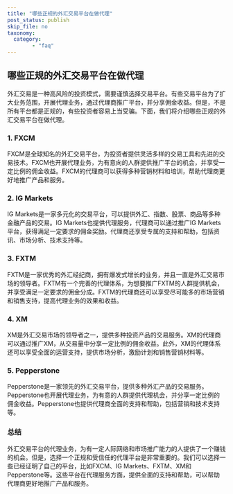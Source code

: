 ```yaml
---
title: "哪些正规的外汇交易平台在做代理"
post_status: publish
skip_file: no
taxonomy:
  category:
        - "faq"
---
```


## 哪些正规的外汇交易平台在做代理

外汇交易是一种高风险的投资模式，需要谨慎选择交易平台。有些交易平台为了扩大业务范围，开展代理业务，通过代理商推广平台，并分享佣金收益。但是，不是所有平台都是正规的，有些投资者容易上当受骗。下面，我们将介绍哪些正规的外汇交易平台在做代理。

### 1\. FXCM

FXCM是全球知名的外汇交易平台，为投资者提供灵活多样的交易工具和先进的交易技术。FXCM也开展代理业务，为有意向的人群提供推广平台的机会，并享受一定比例的佣金收益。FXCM的代理商可以获得多种营销材料和培训，帮助代理商更好地推广产品和服务。

### 2\. IG Markets

IG Markets是一家多元化的交易平台，可以提供外汇、指数、股票、商品等多种金融产品的交易。IG Markets也提供代理服务，代理商可以通过推广IG Markets平台，获得满足一定要求的佣金奖励。代理商还享受专属的支持和帮助，包括资讯、市场分析、技术支持等。

### 3\. FXTM

FXTM是一家优秀的外汇经纪商，拥有爆发式增长的业务，并且一直是外汇交易市场的领导者。FXTM有一个完善的代理体系，为想要推广FXTM的人群提供机会，并享受满足一定要求的佣金分成。FXTM的代理商还可以享受尽可能多的市场营销和销售支持，提高代理业务的效果和收益。

### 4\. XM

XM是外汇交易市场的领导者之一，提供多种投资产品的交易服务。XM的代理商可以通过推广XM，从交易量中分享一定比例的佣金收益。此外，XM的代理体系还可以享受全面的运营支持，提供市场分析，激励计划和销售营销材料等。

### 5\. Pepperstone

Pepperstone是一家领先的外汇交易平台，提供多种外汇产品的交易服务。Pepperstone也开展代理业务，为有意的人群提供代理机会，并分享一定比例的佣金收益。Pepperstone也提供代理商全面的支持和帮助，包括营销和技术支持等。

### 总结

外汇交易平台的代理业务，为有一定人际网络和市场推广能力的人提供了一个赚钱的机会。但是，选择一个正规和受信任的代理平台是非常重要的。我们可以选择一些已经证明了自己的平台，比如FXCM、IG Markets、FXTM、XM和Pepperstone等。这些平台在代理服务方面，提供全面的支持和帮助，可以帮助代理商更好地推广产品和服务。
